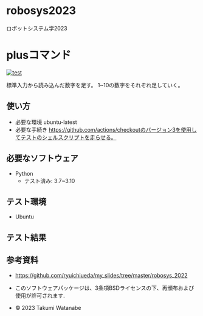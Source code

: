 # robosys2023
ロボットシステム学2023

# plusコマンド
[![test](https://github.com/takumiwatanabe86/robosys2023/actions/workflows/test.yml/badge.svg)](https://github.com/takumiwatanabe86/robosys2023/actions/workflows/test.yml)

標準入力から読み込んだ数字を足す。
1~10の数字をそれぞれ足していく。



## 使い方
* 必要な環境
  ubuntu-latest
* 必要な手続き
  https://github.com/actions/checkoutのバージョン3を使用してテストのシェルスクリプトを走らせる。

## 必要なソフトウェア
* Python
  * テスト済み: 3.7~3.10

## テスト環境
* Ubuntu

## テスト結果


## 参考資料
* https://github.com/ryuichiueda/my_slides/tree/master/robosys_2022


* このソフトウェアパッケージは、3条項BSDライセンスの下、再頒布および使用が許可されます.
* © 2023 Takumi Watanabe
